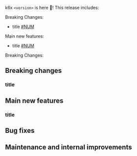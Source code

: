 k6x `<version>` is here 🎉! This release includes:

Breaking Changes:

 - title [#NUM](https://github.com/grafana/k6x/issues/NUM)

Main new features:

 - title [#NUM](https://github.com/grafana/k6x/issues/NUM)

Breaking Changes:

## Breaking changes

### title

## Main new features

### title

## Bug fixes

## Maintenance and internal improvements

